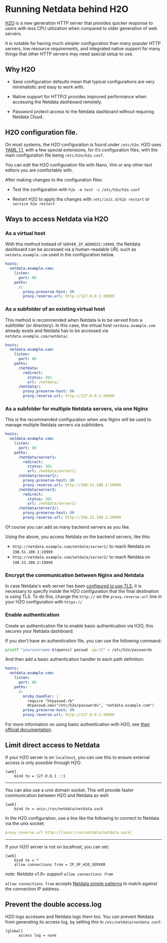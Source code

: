 <!--
title: "Running Netdata behind H2O"
custom_edit_url: https://github.com/netdata/netdata/edit/master/docs/Running-behind-h2o.md
-->

# Running Netdata behind H2O

[H2O](https://h2o.examp1e.net/) is a new generation HTTP server that provides quicker response to users with less CPU utilization when compared to older generation of web servers.

It is notable for having much simpler configuration than many popular HTTP servers, low resource requirements, and integrated native support for many things that other HTTP servers may need special setup to use.

## Why H2O

-   Sane configuration defaults mean that typical configurations are very minimalistic and easy to work with.

-   Native support for HTTP/2 provides improved performance when accessing the Netdata dashboard remotely.

-   Password protect access to the Netdata dashboard without requiring Netdata Cloud.

## H2O configuration file.

On most systems, the H2O configuration is found under `/etc/h2o`. H2O uses [YAML 1.1](https://yaml.org/spec/1.1/), with a few special extensions, for it’s configuration files, with the main configuration file being `/etc/h2o/h2o.conf`. 

You can edit the H2O configuration file with Nano, Vim or any other text editors you are comfortable with.

After making changes to the configuration files:

-   Test the configuration with `h2o -m test -c /etc/h2o/h2o.conf`

-   Restart H2O to apply tha changes with `/etc/init.d/h2o restart` or `service h2o restart`

## Ways to access Netdata via H2O

### As a virtual host

With this method instead of `SERVER_IP_ADDRESS:19999`, the Netdata dashboard can be accessed via a human-readable URL such as `netdata.example.com` used in the configuration below.

```yaml
hosts:
  netdata.example.com:
    listen:
      port: 80
    paths:
      /:
        proxy.preserve-host: ON
        proxy.reverse.url: http://127.0.0.1:19999
```

### As a subfolder of an existing virtual host

This method is recommended when Netdata is to be served from a subfolder (or directory). 
In this case, the virtual host `netdata.example.com` already exists and Netdata has to be accessed via `netdata.example.com/netdata/`.

```yaml
hosts:
  netdata.example.com:
    listen:
      port: 80
    paths:
      /netdata:
        redirect:
          status: 301
          url: /netdata/
      /netdata/:
        proxy.preserve-host: ON
        proxy.reverse.url: http://127.0.0.1:19999
```

### As a subfolder for multiple Netdata servers, via one Nginx

This is the recommended configuration when one Nginx will be used to manage multiple Netdata servers via subfolders. 

```yaml
hosts:
  netdata.example.com:
    listen:
      port: 80
    paths:
      /netdata/server1:
        redirect:
          status: 301
          url: /netdata/server1/
      /netdata/server1/:
        proxy.preserve-host: ON
        proxy.reverse.url: http://198.51.100.1:19999
      /netdata/server2:
        redirect:
          status: 301
          url: /netdata/server2/
      /netdata/server2/:
        proxy.preserve-host: ON
        proxy.reverse.url: http://198.51.100.2:19999
```

Of course you can add as many backend servers as you like.

Using the above, you access Netdata on the backend servers, like this:

-   `http://netdata.example.com/netdata/server1/` to reach Netdata on `198.51.100.1:19999`
-   `http://netdata.example.com/netdata/server2/` to reach Netdata on `198.51.100.2:19999`

### Encrypt the communication between Nginx and Netdata

In case Netdata's web server has been [configured to use TLS](/web/server/README.md#enabling-tls-support), it is
necessary to specify inside the H2O configuration that the final destination is using TLS. To do this, change the
`http://` on the `proxy.reverse.url` line in your H2O configuration with `https://`

### Enable authentication

Create an authentication file to enable basic authentication via H2O, this secures your Netdata dashboard.

If you don't have an authentication file, you can use the following command:

```sh
printf "yourusername:$(openssl passwd -apr1)" > /etc/h2o/passwords
```

And then add a basic authentication handler to each path definition:

```yaml
hosts:
  netdata.example.com:
    listen:
      port: 80
    paths:
      /:
        mruby.handler: |
          require "htpasswd.rb"
          Htpasswd.new("/etc/h2o/passwords", "netdata.example.com")
        proxy.preserve-host: ON
        proxy.reverse.url: http://127.0.0.1:19999
```

For more information on using basic authentication with H2O, see [their official documentation](https://h2o.examp1e.net/configure/basic_auth.html).

## Limit direct access to Netdata

If your H2O server is on `localhost`, you can use this to ensure external access is only possible through H2O:

```
[web]
    bind to = 127.0.0.1 ::1
```

---

You can also use a unix domain socket. This will provide faster communication between H2O and Netdata as well:

```
[web]
    bind to = unix:/run/netdata/netdata.sock
```

In the H2O configuration, use a line like the following to connect to Netdata via the unix socket:

```yaml
proxy.reverse.url http://[unix:/run/netdata/netdata.sock]
```

---

If your H2O server is not on localhost, you can set:

```
[web]
    bind to = *
    allow connections from = IP_OF_H2O_SERVER
```

*note: Netdata v1.9+ support `allow connections from`*

`allow connections from` accepts [Netdata simple patterns](/libnetdata/simple_pattern/README.md) to match against
the connection IP address.

## Prevent the double access.log

H2O logs accesses and Netdata logs them too. You can prevent Netdata from generating its access log, by setting
this in `/etc/netdata/netdata.conf`:

```
[global]
      access log = none
```
